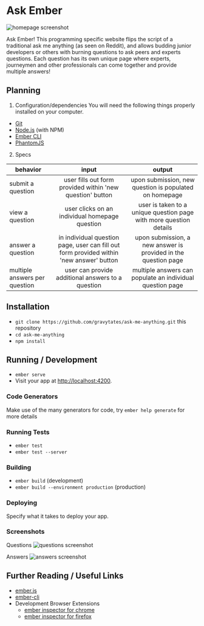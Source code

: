 # Ask Ember
![homepage screenshot]('/assets/images/homescreen.png')

Ask Ember! This programming specific website flips the script of a traditional ask me anything (as seen on Reddit), and allows budding junior developers or others with burning questions to ask peers and experts questions. Each question has its own unique page where experts, journeymen and other professionals can come together and provide multiple answers!

## Planning

1. Configuration/dependencies
You will need the following things properly installed on your computer.

* [Git](https://git-scm.com/)
* [Node.js](https://nodejs.org/) (with NPM)
* [Ember CLI](https://ember-cli.com/)
* [PhantomJS](http://phantomjs.org/)

2. Specs

| behavior |  input   |  output  |
|----------|:--------:|:--------:|
|submit a question|user fills out form provided within 'new question' button|upon submission, new question is populated on homepage|
|view a question|user clicks on an individual homepage question|user is taken to a unique question page with more question details|
|answer a question|in individual question page, user can fill out form provided within 'new answer' button|upon submission, a new answer is provided in the question page|
|multiple answers per question|user can provide additional answers to a question|multiple answers can populate an individual question page|


## Installation

* `git clone https://github.com/gravytates/ask-me-anything.git` this repository
* `cd ask-me-anything`
* `npm install`

## Running / Development

* `ember serve`
* Visit your app at [http://localhost:4200](http://localhost:4200).

### Code Generators

Make use of the many generators for code, try `ember help generate` for more details

### Running Tests

* `ember test`
* `ember test --server`

### Building

* `ember build` (development)
* `ember build --environment production` (production)

### Deploying

Specify what it takes to deploy your app.

### Screenshots
Questions
![questions screenshot]('assets/images/questions.png')

Answers
![answers screenshot]('assets/images/answers.png')


## Further Reading / Useful Links

* [ember.js](http://emberjs.com/)
* [ember-cli](https://ember-cli.com/)
* Development Browser Extensions
  * [ember inspector for chrome](https://chrome.google.com/webstore/detail/ember-inspector/bmdblncegkenkacieihfhpjfppoconhi)
  * [ember inspector for firefox](https://addons.mozilla.org/en-US/firefox/addon/ember-inspector/)
